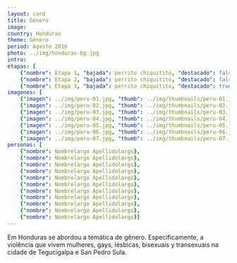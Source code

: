 ```yaml
---
layout: card
title: Gênero
image:
country: Honduras
theme: Gênero
period: Agosto 2016
photo: ../img/honduras-bg.jpg
intro:
etapas: [
	{"nombre": Etapa 1, "bajada": perrito chiquitito, "destacado": false},
	{"nombre": Etapa 2, "bajada": perrito chiquitito, "destacado": false},
	{"nombre": Etapa 3, "bajada": perrito chiquitito, "destacado": true}]
imagenes: [
	{"imagen": ../img/peru-01.jpg, "thumb": ../img/thumbnails/peru-01.jpg},
	{"imagen": ../img/peru-02.jpg, "thumb": ../img/thumbnails/peru-02.jpg},
	{"imagen": ../img/peru-03.jpg, "thumb": ../img/thumbnails/peru-03.jpg},
	{"imagen": ../img/peru-04.jpg, "thumb": ../img/thumbnails/peru-04.jpg},
	{"imagen": ../img/peru-05.jpg, "thumb": ../img/thumbnails/peru-05.jpg},
	{"imagen": ../img/peru-06.jpg, "thumb": ../img/thumbnails/peru-06.jpg},
	{"imagen": ../img/peru-07.jpg, "thumb": ../img/thumbnails/peru-07.jpg}]
personas: [
	{"nombre": Nombrelargo Apellidolargo},
	{"nombre": Nombrelargo Apellidolargo},
	{"nombre": Nombrelargo Apellidolargo},
	{"nombre": Nombrelargo Apellidolargo},
	{"nombre": Nombrelargo Apellidolargo},
	{"nombre": Nombrelargo Apellidolargo},
	{"nombre": Nombrelargo Apellidolargo},
	{"nombre": Nombrelargo Apellidolargo},
	{"nombre": Nombrelargo Apellidolargo},
	{"nombre": Nombrelargo Apellidolargo},
	{"nombre": Nombrelargo Apellidolargo}]
---
```


Em Honduras se abordou a temática de gênero. Especificamente, a violência que vivem mulheres, gays, lésbicas, bisexuais y transexuais na cidade de Tegucigalpa e San Pedro Sula.
